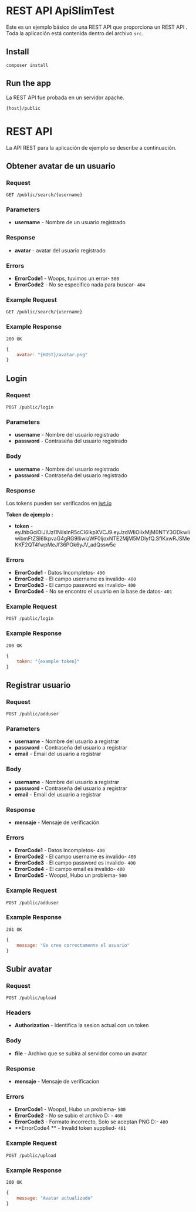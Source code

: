 # REST API ApiSlimTest

Este es un ejemplo básico de una REST API que proporciona un REST API . Toda la aplicación está contenida dentro del archivo `src`.

## Install

    composer install

## Run the app

La REST API fue probada en un servidor apache.

    {host}/public

# REST API

La API REST para la aplicación de ejemplo se describe a continuación.



## Obtener avatar de un usuario

### Request

`GET /public/search/{username}`

### Parameters
- **username** - Nombre de un usuario registrado

### Response
- **avatar** - avatar del usuario registrado

### Errors
- **ErrorCode1** - Woops, tuvimos un error- `500`
- **ErrorCode2** - No se especifico nada para buscar- `404`

### Example Request
`GET /public/search/{username}`

### Example Response
`200 OK`

```javascript
{
	avatar: "{HOST}/avatar.png"
}
```
## Login

### Request

`POST /public/login`

### Parameters
- **username** - Nombre del usuario registrado
- **password** - Contraseña del usuario registrado

### Body
- **username** - Nombre del usuario registrado
- **password** - Contraseña del usuario registrado

### Response

Los tokens pueden ser verificados en [jwt.io](https://jwt.io/ "JWT Homepage")

**Token de ejemplo :**

- **token** - eyJhbGciOiJIUzI1NiIsInR5cCI6IkpXVCJ9.eyJzdWIiOiIxMjM0NTY3ODkwIiwibmFtZSI6IkpvaG4gRG9lIiwiaWF0IjoxNTE2MjM5MDIyfQ.SflKxwRJSMeKKF2QT4fwpMeJf36POk6yJV_adQssw5c

### Errors
- **ErrorCode1** - Datos Incompletos- `400`
- **ErrorCode2** - El campo username es invalido- `400`
- **ErrorCode3** - El campo password es invalido- `400`
- **ErrorCode4** - No se encontro el usuario en la base de datos- `401`

### Example Request
`POST /public/login`

### Example Response
`200 OK`

```javascript
{
	token: "{example token}"
}
```
## Registrar usuario

### Request

`POST /public/adduser`

### Parameters
- **username** - Nombre del usuario a registrar
- **password** - Contraseña del usuario a registrar
- **email** - Email del usuario a registrar

### Body
- **username** - Nombre del usuario a registrar
- **password** - Contraseña del usuario a registrar
- **email** - Email del usuario a registrar

### Response

- **mensaje** - Mensaje de verificación

### Errors
- **ErrorCode1** - Datos Incompletos- `400`
- **ErrorCode2** - El campo username es invalido- `400`
- **ErrorCode3** - El campo password es invalido- `400`
- **ErrorCode4** - El campo email es invalido- `400`
- **ErrorCode5** - Woops!, Hubo un problema- `500`

### Example Request
`POST /public/adduser`

### Example Response
`201 OK`

```javascript
{
	message: "Se creo correctamente el usuario"
}
```
## Subir  avatar

### Request

`POST /public/upload`

### Headers
- **Authorization** - Identifica la sesion actual con un token

### Body
- **file** - Archivo que se subira al servidor como un avatar

### Response

- **mensaje** - Mensaje de verificacion

### Errors
- **ErrorCode1** - Woops!, Hubo un problema- `500`
- **ErrorCode2** - No se subio el archivo D: - `400`
- **ErrorCode3** - Formato incorrecto, Solo se aceptan PNG D:- `400`
- **ErrorCode4 ** - Invalid token supplied- `401`

### Example Request
`POST /public/upload`

### Example Response
`200 OK`

```javascript
{
	message: "Avatar actualizado"
}
```

